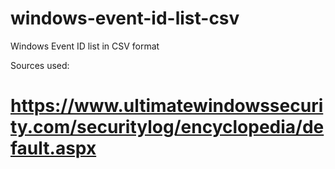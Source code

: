 # windows-event-id-list-csv
Windows Event ID list in CSV format

Sources used:
# https://www.ultimatewindowssecurity.com/securitylog/encyclopedia/default.aspx
